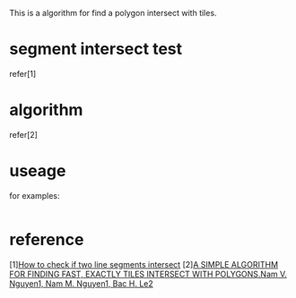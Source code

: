 This is a algorithm for find a polygon intersect with tiles.

# segment intersect test
refer[1]

# algorithm
refer[2]

# useage

for examples:
```

```

# reference
[1][How to check if two line segments intersect](https://martin-thoma.com/how-to-check-if-two-line-segments-intersect/)
[2][A SIMPLE ALGORITHM FOR FINDING FAST, EXACTLY TILES INTERSECT WITH POLYGONS.Nam V. Nguyen1, Nam M. Nguyen1, Bac H. Le2]()